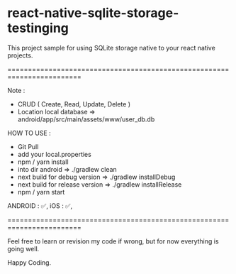 # react-native-sqlite-storage-testinging

This project sample for using SQLite storage native to your react native projects.

========================================================================

Note : 
* CRUD ( Create, Read, Update, Delete )
* Location local database => android/app/src/main/assets/www/user_db.db

HOW TO USE :
* Git Pull
* add your local.properties
* npm / yarn install
* into dir android => ./gradlew clean
* next build for debug version => ./gradlew installDebug
* next build for release version => ./gradlew installRelease
* npm / yarn start

ANDROID : ✅,
iOS : ✅,


========================================================================

Feel free to learn or revision my code if wrong, but for now everything is going well.

Happy Coding.
